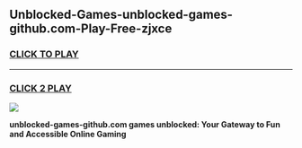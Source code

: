 
## Unblocked-Games-unblocked-games-github.com-Play-Free-zjxce
<h3>
<a href="https://premium76.site?title=unblocked-games-github.com&ref=18A">CLICK TO PLAY</a></h3>
<hr>

<h3>
<a href="https://premium76.site?title=unblocked-games-github.com&ref=18A">CLICK 2 PLAY</a>
  
</h3>

<a href="https://premium76.site?title=unblocked-games-github.com&ref=18A"><img src="https://clearcache.store/games.png"></a>


**unblocked-games-github.com games unblocked: Your Gateway to Fun and Accessible Online Gaming**
